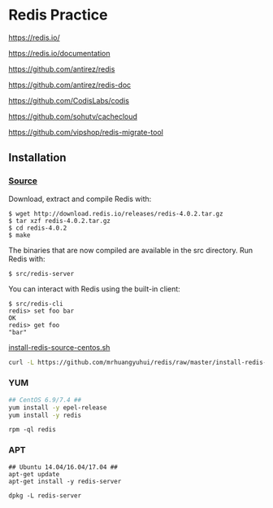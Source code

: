 # Redis Practice

https://redis.io/

https://redis.io/documentation

https://github.com/antirez/redis

https://github.com/antirez/redis-doc

https://github.com/CodisLabs/codis

https://github.com/sohutv/cachecloud

https://github.com/vipshop/redis-migrate-tool


## Installation

### [Source](https://redis.io/download)

Download, extract and compile Redis with:
```
$ wget http://download.redis.io/releases/redis-4.0.2.tar.gz
$ tar xzf redis-4.0.2.tar.gz
$ cd redis-4.0.2
$ make
```

The binaries that are now compiled are available in the src directory. Run Redis with:
```
$ src/redis-server
```

You can interact with Redis using the built-in client:
```
$ src/redis-cli
redis> set foo bar
OK
redis> get foo
"bar"
```

[install-redis-source-centos.sh](https://github.com/mrhuangyuhui/redis/blob/master/install-redis-source-centos.sh)
```bash
curl -L https://github.com/mrhuangyuhui/redis/raw/master/install-redis-source-centos.sh | sh
```


### YUM

```bash
## CentOS 6.9/7.4 ##
yum install -y epel-release
yum install -y redis
```

```
rpm -ql redis
```

### APT

```
## Ubuntu 14.04/16.04/17.04 ##
apt-get update
apt-get install -y redis-server
```

```
dpkg -L redis-server
```


